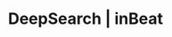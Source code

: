 ---
title: DeepSearch | inBeat
description: >-
  inBeat allows you to export campaigns in bulk, so that you can save numerous hours browsing through Instagram.
pagetitle: DeepSearch
palette: red
header:
  title: Find thousands of influencers’ contacts
  subtitle: Find thousands of look-alike influencers with automated similar profile & hashtag searches. 
  image: /images/features-deepsearch.png
  cta:
      text: <span>Try it now</span> &#8212 it's free
      link: https://app.inbeat.co/get-started
sections:
  - title: Search by similar profiles
    image: /images/features-deepsearch-searchbysimilarprofiles.png
    points:
    - title: Set-up your search parameters
      text: Specify follower count, location, language, sex & everything else you need. 
    - title: Get exactly who you need
      text: Get a few influencer examples, and inBeat takes care of finding similar profiles. 
  - title: Build & Export lists of thousands
    image: /images/features-deepsearch-buildexportlistofthousands.png
    points:
    - title: Pick the perfect results
      text: You can go over the results we found, and select the ones that you want to contact. 
    - title: Bulk select 
      text: They all look good to you? Select them all with a single click with our Bulk Select feature.
whatwedo:
    title: Built-in & advanced influencer insights
    text: Analyse your potential collaborations with deep influencer statistics to optimize your campaign performance.
    video: influencer-statistics 
    cta:
        link: https://app.inbeat.co/get-started
        text: Try it now — it's free
---